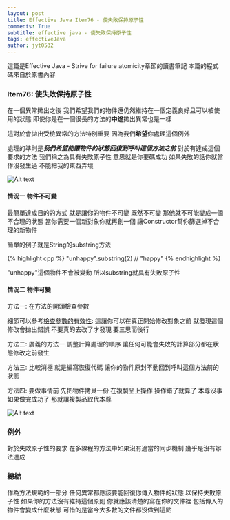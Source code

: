 ```yaml
---
layout: post
title: Effective Java Item76 - 使失敗保持原子性
comments: True 
subtitle: effective java - 使失敗保持原子性
tags: effectiveJava
author: jyt0532
---
```


這篇是Effective Java - Strive for failure atomicity章節的讀書筆記 本篇的程式碼來自於原書內容

### Item76: 使失敗保持原子性

在一個異常拋出之後 我們希望我們的物件還仍然維持在一個定義良好且可以被使用的狀態 
即使你是在一個很長的方法的**中途**拋出異常也是一樣

這對於會拋出受檢異常的方法特別重要 因為我們**希望**你處理這個例外 

處理的準則是***我們希望能讓物件的狀態回復到呼叫這個方法之前*** 對於有達成這個要求的方法 我們稱之為具有失敗原子性 
意思就是你要碼成功 如果失敗的話你就當作沒發生過 不能把我的東西弄壞

![Alt text](/public/item64-1.png)


#### 情況一 物件不可變
最簡單達成目的的方式 就是讓你的物件不可變 既然不可變 那他就不可能變成一個不合理的狀態 當你需要一個新對象你就再創一個 讓Constructor幫你篩選掉不合理的新物件

簡單的例子就是String的substring方法 

{% highlight cpp %}
"unhappy".substring(2) // "happy"
{% endhighlight %}

"unhappy"這個物件不會被變動 所以substring就具有失敗原子性 

#### 情況二 物件可變 

方法一: 在方法的開頭檢查參數

細節可以參考[檢查參數的有效性](/2018/02/23/check-parameters-for-validity/):
這讓你可以在真正開始修改對象之前 就發現這個修改會拋出錯誤 不要真的去改了才發現 要三思而後行

方法二: 廣義的方法一 調整計算處理的順序 讓任何可能會失敗的計算部分都在狀態修改之前發生

方法三: 比較消極 就是編寫恢復代碼 讓你的物件原封不動回到呼叫這個方法前的狀態

方法四: 要做事情前 先把物件拷貝一份 在複製品上操作 操作錯了就算了 本尊沒事 如果做完成功了 那就讓複製品取代本尊

![Alt text](/public/item64-2.png)


### 例外

對於失敗原子性的要求 在多線程的方法中如果沒有適當的同步機制 幾乎是沒有辦法達成

### 總結

作為方法規範的一部分 任何異常都應該要能回復你傳入物件的狀態 以保持失敗原子性 如果你的方法沒有維持這個原則 你就應該清楚的寫在你的文件裡 包括傳入的物件會變成什麼狀態 可惜的是當今大多數的文件都沒做到這點
